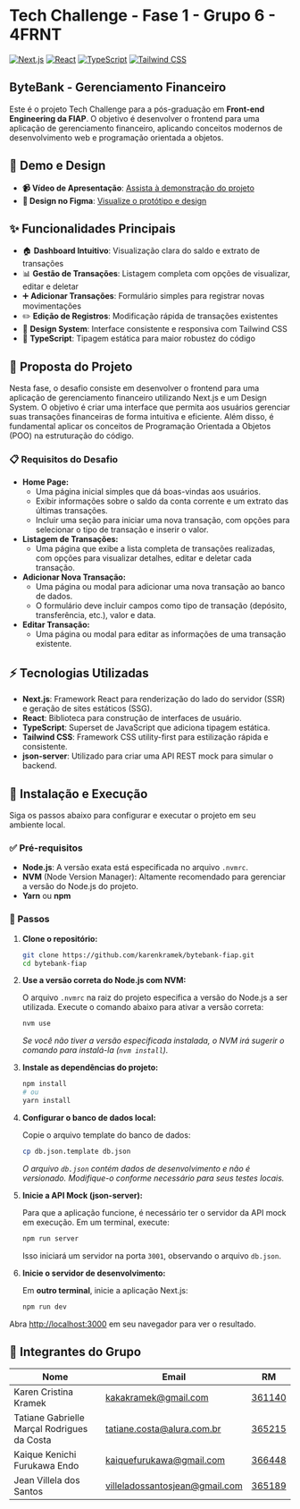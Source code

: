 # Tech Challenge - Fase 1 - Grupo 6 - 4FRNT

[![Next.js](https://img.shields.io/badge/Next.js-15-black?style=flat&logo=next.js)](https://nextjs.org/)
[![React](https://img.shields.io/badge/React-19-blue?style=flat&logo=react)](https://reactjs.org/)
[![TypeScript](https://img.shields.io/badge/TypeScript-5-blue?style=flat&logo=typescript)](https://www.typescriptlang.org/)
[![Tailwind CSS](https://img.shields.io/badge/Tailwind_CSS-3-38B2AC?style=flat&logo=tailwind-css)](https://tailwindcss.com/)

## ByteBank - Gerenciamento Financeiro

Este é o projeto Tech Challenge para a pós-graduação em **Front-end Engineering da FIAP**. O objetivo é desenvolver o frontend para uma aplicação de gerenciamento financeiro, aplicando conceitos modernos de desenvolvimento web e programação orientada a objetos.

## 🎥 Demo e Design

- **📹 Vídeo de Apresentação**: [Assista à demonstração do projeto](https://www.loom.com/share/35534aa22a264f7da957a72e228920e7?sid=1991a61a-66c3-4387-a536-83a96cf53144)
- **🎨 Design no Figma**: [Visualize o protótipo e design](https://www.figma.com/design/Y2JoXXiG50h2nj9FiG71i7/ByteBank-4FRNT---Fase1?node-id=0-1&p=f&t=vmoSPz2lFa4bemW4-0)

## ✨ Funcionalidades Principais

- 🏠 **Dashboard Intuitivo**: Visualização clara do saldo e extrato de transações
- 📊 **Gestão de Transações**: Listagem completa com opções de visualizar, editar e deletar
- ➕ **Adicionar Transações**: Formulário simples para registrar novas movimentações
- ✏️ **Edição de Registros**: Modificação rápida de transações existentes
- 🎨 **Design System**: Interface consistente e responsiva com Tailwind CSS
- 🔧 **TypeScript**: Tipagem estática para maior robustez do código

## 🎯 Proposta do Projeto

Nesta fase, o desafio consiste em desenvolver o frontend para uma aplicação de gerenciamento financeiro utilizando Next.js e um Design System. O objetivo é criar uma interface que permita aos usuários gerenciar suas transações financeiras de forma intuitiva e eficiente. Além disso, é fundamental aplicar os conceitos de Programação Orientada a Objetos (POO) na estruturação do código.

### 📋 Requisitos do Desafio

- **Home Page:**
  - Uma página inicial simples que dá boas-vindas aos usuários.
  - Exibir informações sobre o saldo da conta corrente e um extrato das últimas transações.
  - Incluir uma seção para iniciar uma nova transação, com opções para selecionar o tipo de transação e inserir o valor.
- **Listagem de Transações:**
  - Uma página que exibe a lista completa de transações realizadas, com opções para visualizar detalhes, editar e deletar cada transação.
- **Adicionar Nova Transação:**
  - Uma página ou modal para adicionar uma nova transação ao banco de dados.
  - O formulário deve incluir campos como tipo de transação (depósito, transferência, etc.), valor e data.
- **Editar Transação:**
  - Uma página ou modal para editar as informações de uma transação existente.

## ⚡ Tecnologias Utilizadas

- **Next.js**: Framework React para renderização do lado do servidor (SSR) e geração de sites estáticos (SSG).
- **React**: Biblioteca para construção de interfaces de usuário.
- **TypeScript**: Superset de JavaScript que adiciona tipagem estática.
- **Tailwind CSS**: Framework CSS utility-first para estilização rápida e consistente.
- **json-server**: Utilizado para criar uma API REST mock para simular o backend.

## 🚀 Instalação e Execução

Siga os passos abaixo para configurar e executar o projeto em seu ambiente local.

### ✅ Pré-requisitos

- **Node.js**: A versão exata está especificada no arquivo `.nvmrc`.
- **NVM** (Node Version Manager): Altamente recomendado para gerenciar a versão do Node.js do projeto.
- **Yarn** ou **npm**

### 📝 Passos

1. **Clone o repositório:**

    ```bash
    git clone https://github.com/karenkramek/bytebank-fiap.git
    cd bytebank-fiap
    ```

2. **Use a versão correta do Node.js com NVM:**

    O arquivo `.nvmrc` na raiz do projeto especifica a versão do Node.js a ser utilizada. Execute o comando abaixo para ativar a versão correta:

    ```bash
    nvm use
    ```

    *Se você não tiver a versão especificada instalada, o NVM irá sugerir o comando para instalá-la (`nvm install`).*

3. **Instale as dependências do projeto:**

    ```bash
    npm install
    # ou
    yarn install
    ```

4. **Configurar o banco de dados local:**

    Copie o arquivo template do banco de dados:

    ```bash
    cp db.json.template db.json
    ```

    *O arquivo `db.json` contém dados de desenvolvimento e não é versionado. Modifique-o conforme necessário para seus testes locais.*

5. **Inicie a API Mock (json-server):**

    Para que a aplicação funcione, é necessário ter o servidor da API mock em execução. Em um terminal, execute:

    ```bash
    npm run server
    ```

    Isso iniciará um servidor na porta `3001`, observando o arquivo `db.json`.

6. **Inicie o servidor de desenvolvimento:**

    Em **outro terminal**, inicie a aplicação Next.js:

    ```bash
    npm run dev
    ```

Abra [http://localhost:3000](http://localhost:3000) em seu navegador para ver o resultado.

## 👥 Integrantes do Grupo

| Nome                          | Email                              | RM     |
|-------------------------------|------------------------------------|--------|
| Karen Cristina Kramek         | [kakakramek@gmail.com](mailto:kakakramek@gmail.com)              | [361140](mailto:RM361140@fiap.com.br) |
| Tatiane Gabrielle Marçal Rodrigues da Costa | [tatiane.costa@alura.com.br](mailto:tatiane.costa@alura.com.br)       | [365215](mailto:RM365215@fiap.com.br) |
| Kaique Kenichi Furukawa Endo  | [kaiquefurukawa@gmail.com](mailto:kaiquefurukawa@gmail.com)          | [366448](mailto:RM366448@fiap.com.br) |
| Jean Villela dos Santos       | [villeladossantosjean@gmail.com](mailto:villeladossantosjean@gmail.com)    | [365189](mailto:RM365189@fiap.com.br) |
